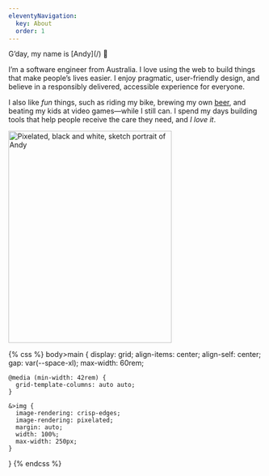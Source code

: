 ```yaml
---
eleventyNavigation:
  key: About
  order: 1
---
```


<div>
G’day, my name is [Andy](/) <span role="img" aria-label="waving hand">👋</span>

I’m a software engineer from Australia. I love using the web to build things that make people’s lives easier. I enjoy pragmatic, user-friendly design, and believe in a responsibly delivered, accessible experience for everyone.

I also like _fun_ things, such as riding my bike, brewing my own [beer](/beer/brew-log/), and beating my kids at video games—while I still can. I spend my days building tools that help people receive the care they need, and _I love it_.
</div>

<img src="/img/me.png" alt="Pixelated, black and white, sketch portrait of Andy" width="323" height="419">

{% css %}
  body>main {
    display: grid;
    align-items: center;
    align-self: center;
    gap: var(--space-xl);
    max-width: 60rem;

    @media (min-width: 42rem) {
      grid-template-columns: auto auto;
    }

    &>img {
      image-rendering: crisp-edges;
      image-rendering: pixelated;
      margin: auto;
      width: 100%;
      max-width: 250px;
    }
  }
{% endcss %}
